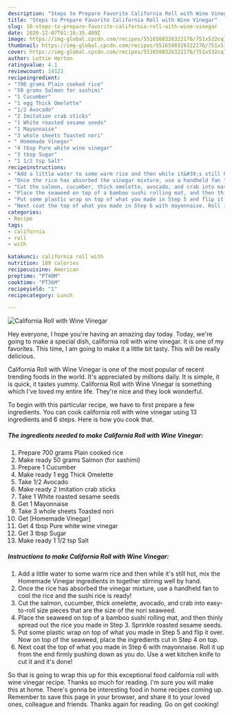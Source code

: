```yaml
---
description: "Steps to Prepare Favorite California Roll with Wine Vinegar"
title: "Steps to Prepare Favorite California Roll with Wine Vinegar"
slug: 16-steps-to-prepare-favorite-california-roll-with-wine-vinegar
date: 2020-12-07T01:16:35.409Z
image: https://img-global.cpcdn.com/recipes/5516588326322176/751x532cq70/california-roll-with-wine-vinegar-recipe-main-photo.jpg
thumbnail: https://img-global.cpcdn.com/recipes/5516588326322176/751x532cq70/california-roll-with-wine-vinegar-recipe-main-photo.jpg
cover: https://img-global.cpcdn.com/recipes/5516588326322176/751x532cq70/california-roll-with-wine-vinegar-recipe-main-photo.jpg
author: Lottie Horton
ratingvalue: 4.1
reviewcount: 14122
recipeingredient:
- "700 grams Plain cooked rice"
- "50 grams Salmon for sashimi"
- "1 Cucumber"
- "1 egg Thick Omelette"
- "1/2 Avocado"
- "2 Imitation crab sticks"
- "1 White roasted sesame seeds"
- "1 Mayonnaise"
- "3 whole sheets Toasted nori"
- " Homemade Vinegar"
- "4 tbsp Pure white wine vinegar"
- "3 tbsp Sugar"
- "1 1/2 tsp Salt"
recipeinstructions:
- "Add a little water to some warm rice and then while it&#39;s still hot, mix the Homemade Vinegar ingredients in together stirring well by hand."
- "Once the rice has absorbed the vinegar mixture, use a handheld fan to cool the rice and the sushi rice is ready!"
- "Cut the salmon, cucumber, thick omelette, avocado, and crab into easy-to-roll size pieces that are the size of the nori seaweed."
- "Place the seaweed on top of a bamboo sushi rolling mat, and then thinly spread out the rice you made in Step 3. Sprinkle roasted sesame seeds."
- "Put some plastic wrap on top of what you made in Step 5 and flip it over. Now on top of the seaweed, place the ingredients cut in Step 4 on top."
- "Next coat the top of what you made in Step 6 with mayonnaise. Roll it up from the end firmly pushing down as you do. Use a wet kitchen knife to cut it and it&#39;s done!"
categories:
- Recipe
tags:
- california
- roll
- with

katakunci: california roll with 
nutrition: 189 calories
recipecuisine: American
preptime: "PT40M"
cooktime: "PT36M"
recipeyield: "1"
recipecategory: Lunch

---
```



![California Roll with Wine Vinegar](https://img-global.cpcdn.com/recipes/5516588326322176/751x532cq70/california-roll-with-wine-vinegar-recipe-main-photo.jpg)

Hey everyone, I hope you're having an amazing day today. Today, we're going to make a special dish, california roll with wine vinegar. It is one of my favorites. This time, I am going to make it a little bit tasty. This will be really delicious.

California Roll with Wine Vinegar is one of the most popular of recent trending foods in the world. It's appreciated by millions daily. It is simple, it is quick, it tastes yummy. California Roll with Wine Vinegar is something which I've loved my entire life. They're nice and they look wonderful.




To begin with this particular recipe, we have to first prepare a few ingredients. You can cook california roll with wine vinegar using 13 ingredients and 6 steps. Here is how you cook that.

<!--inarticleads1-->

##### The ingredients needed to make California Roll with Wine Vinegar:

1. Prepare 700 grams Plain cooked rice
1. Make ready 50 grams Salmon (for sashimi)
1. Prepare 1 Cucumber
1. Make ready 1 egg Thick Omelette
1. Take 1/2 Avocado
1. Make ready 2 Imitation crab sticks
1. Take 1 White roasted sesame seeds
1. Get 1 Mayonnaise
1. Take 3 whole sheets Toasted nori
1. Get  [Homemade Vinegar]
1. Get 4 tbsp Pure white wine vinegar
1. Get 3 tbsp Sugar
1. Make ready 1 1/2 tsp Salt




<!--inarticleads2-->

##### Instructions to make California Roll with Wine Vinegar:

1. Add a little water to some warm rice and then while it&#39;s still hot, mix the Homemade Vinegar ingredients in together stirring well by hand.
1. Once the rice has absorbed the vinegar mixture, use a handheld fan to cool the rice and the sushi rice is ready!
1. Cut the salmon, cucumber, thick omelette, avocado, and crab into easy-to-roll size pieces that are the size of the nori seaweed.
1. Place the seaweed on top of a bamboo sushi rolling mat, and then thinly spread out the rice you made in Step 3. Sprinkle roasted sesame seeds.
1. Put some plastic wrap on top of what you made in Step 5 and flip it over. Now on top of the seaweed, place the ingredients cut in Step 4 on top.
1. Next coat the top of what you made in Step 6 with mayonnaise. Roll it up from the end firmly pushing down as you do. Use a wet kitchen knife to cut it and it&#39;s done!




So that is going to wrap this up for this exceptional food california roll with wine vinegar recipe. Thanks so much for reading. I'm sure you will make this at home. There's gonna be interesting food in home recipes coming up. Remember to save this page in your browser, and share it to your loved ones, colleague and friends. Thanks again for reading. Go on get cooking!

